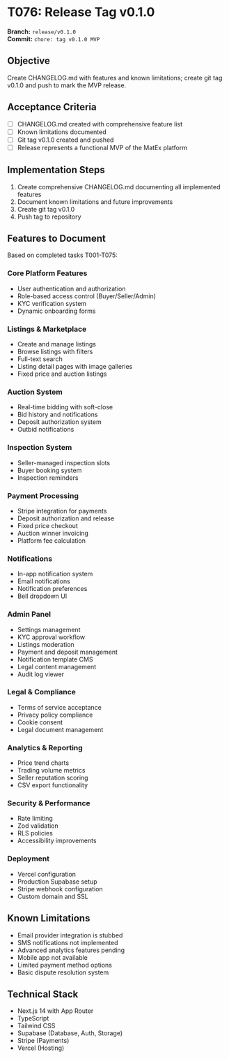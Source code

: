# T076: Release Tag v0.1.0

**Branch:** `release/v0.1.0`  
**Commit:** `chore: tag v0.1.0 MVP`

## Objective

Create CHANGELOG.md with features and known limitations; create git tag v0.1.0 and push to mark the MVP release.

## Acceptance Criteria

- [ ] CHANGELOG.md created with comprehensive feature list
- [ ] Known limitations documented
- [ ] Git tag v0.1.0 created and pushed
- [ ] Release represents a functional MVP of the MatEx platform

## Implementation Steps

1. Create comprehensive CHANGELOG.md documenting all implemented features
2. Document known limitations and future improvements
3. Create git tag v0.1.0
4. Push tag to repository

## Features to Document

Based on completed tasks T001-T075:

### Core Platform Features
- User authentication and authorization
- Role-based access control (Buyer/Seller/Admin)
- KYC verification system
- Dynamic onboarding forms

### Listings & Marketplace
- Create and manage listings
- Browse listings with filters
- Full-text search
- Listing detail pages with image galleries
- Fixed price and auction listings

### Auction System
- Real-time bidding with soft-close
- Bid history and notifications
- Deposit authorization system
- Outbid notifications

### Inspection System
- Seller-managed inspection slots
- Buyer booking system
- Inspection reminders

### Payment Processing
- Stripe integration for payments
- Deposit authorization and release
- Fixed price checkout
- Auction winner invoicing
- Platform fee calculation

### Notifications
- In-app notification system
- Email notifications
- Notification preferences
- Bell dropdown UI

### Admin Panel
- Settings management
- KYC approval workflow
- Listings moderation
- Payment and deposit management
- Notification template CMS
- Legal content management
- Audit log viewer

### Legal & Compliance
- Terms of service acceptance
- Privacy policy compliance
- Cookie consent
- Legal document management

### Analytics & Reporting
- Price trend charts
- Trading volume metrics
- Seller reputation scoring
- CSV export functionality

### Security & Performance
- Rate limiting
- Zod validation
- RLS policies
- Accessibility improvements

### Deployment
- Vercel configuration
- Production Supabase setup
- Stripe webhook configuration
- Custom domain and SSL

## Known Limitations

- Email provider integration is stubbed
- SMS notifications not implemented
- Advanced analytics features pending
- Mobile app not available
- Limited payment method options
- Basic dispute resolution system

## Technical Stack

- Next.js 14 with App Router
- TypeScript
- Tailwind CSS
- Supabase (Database, Auth, Storage)
- Stripe (Payments)
- Vercel (Hosting)
